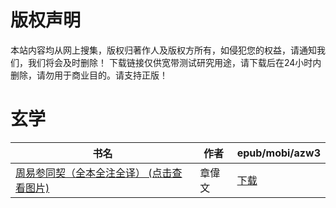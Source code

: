 # 版权声明

本站内容均从网上搜集，版权归著作人及版权方所有，如侵犯您的权益，请通知我们，我们将会及时删除！ 下载链接仅供宽带测试研究用途，请下载后在24小时内删除，请勿用于商业目的。请支持正版！

# 玄学

| 书名 | 作者 | epub/mobi/azw3 |
| --- | --- | --- |
| [周易参同契（全本全注全译） (点击查看图片)](https://www.dushupai.com/attachment/2024/06/09/2070ac0d25928bd2.jpg) | 章偉文 | [下载](https://url89.ctfile.com/f/31084289-1357053709-9a091c?p=8866) |
